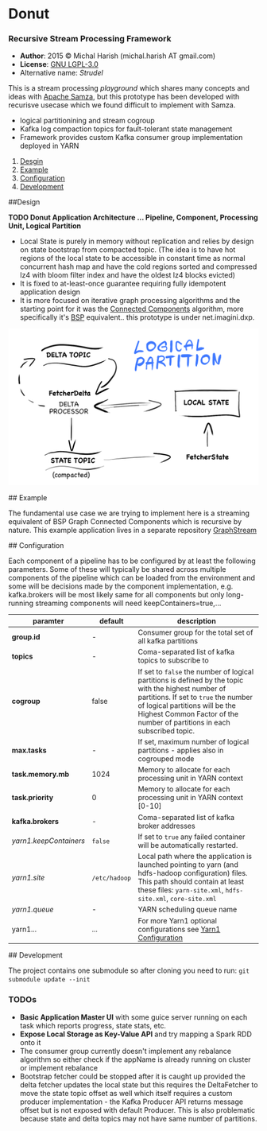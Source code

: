 # Donut
### Recursive Stream Processing Framework

- **Author**: 2015 © Michal Harish (michal.harish AT gmail.com) 
- **License**: [GNU LGPL-3.0](LICENSE) 
- Alternative name: *Strudel*

This is a stream processing *playground* which shares many concepts and ideas with [Apache Samza](http://samza.apache.org/), but this prototype has been developed with recurisve usecase which we found difficult to implement with Samza.

- logical partitionining and stream cogroup
- Kafka log compaction topics for fault-tolerant state management
- Framework provides custom Kafka consumer group implementation deployed in YARN



1. [Desgin](#design)
2. [Example](#example)
3. [Configuration](#configuration) 	
4. [Development](#development)

<a name="design">
##Design 
</a>

**TODO Donut Application Architecture ... Pipeline, Component, Processing Unit, Logical Partition**

- Local State is purely in memory without replication and relies by design on state bootstrap from compacted topic. (The idea is to have hot regions of the local state to be accessible in constant time as normal concurrent hash map and have the cold regions sorted and  compressed lz4 with bloom filter index and have the oldest lz4 blocks evicted)
- It is fixed to at-least-once guarantee requiring fully idempotent application design
- It is more focused on iterative graph processing algorithms and the starting point for it was the [Connected Components](https://en.wikipedia.org/wiki/Connected_component_(graph_theory)) algorithm, more specifically it's [BSP](https://en.wikipedia.org/wiki/Bulk_synchronous_parallel) equivalent.. this prototype is under net.imagini.dxp.

![](doc/Donut_LocalState.png)

<a name="example">
## Example 
</a>

The fundamental use case we are trying to implement here is a streaming equivalent of BSP Graph Connected Components which is recursive by nature.
This example application lives in a separate repository [GraphStream](https://github.com/michal-harish/graphstream)

<a name="configuration">
## Configuration
</a>

Each component of a pipeline has to be configured by at least the following parameters. Some of these will typically be shared across multiple components of the pipeline which can be loaded from the environment and some will be decisions made by the component implementation, e.g. kafka.brokers will be most likely same for all components but only long-running streaming components will need keepContainers=true,...

paramter                 | default       | description
-------------------------|---------------|------------------------------------------------------------------------------
**group.id**             | -             | Consumer group for the total set of all kafka partitions
**topics**               | -             | Coma-separated list of kafka topics to subscribe to
**cogroup**              | false         | If set to `false` the number of logical partitions is defined by the topic with the highest number of partitions. If set to `true` the number of logical partitions will be the Highest Common Factor of the number of partitions in each subscribed topic.  
**max.tasks**            | -             | If set, maximum number of logical partitions - applies also in cogrouped mode 
**task.memory.mb**       | 1024          | Memory to allocate for each processing unit in YARN context
**task.priority**        | 0             | Memory to allocate for each processing unit in YARN context [0-10]
**kafka.brokers**        | -             | Coma-separated list of kafka broker addresses 
*yarn1.keepContainers*   | `false`       | If set to `true` any failed container will be automatically restarted.
*yarn1.site*             | `/etc/hadoop` | Local path where the application is launched pointing to yarn (and hdfs-hadoop configuration) files. This path should contain at least these files: `yarn-site.xml`, `hdfs-site.xml`, `core-site.xml`
*yarn1.queue*            | -             | YARN scheduling queue name
yarn1...                 | ...           | For more Yarn1 optional configurations see [Yarn1 Configuration](https://github.com/michal-harish/yarn1#configuration)


<a name="development">
## Development
</a>

The project contains one submodule so after cloning you need to run: `git submodule update --init`

### TODOs

- **Basic Application Master UI** with some guice server running on each task which reports progress, state stats, etc.
- **Expose Local Storage as Key-Value API** and try mapping a Spark RDD onto it
- The consumer group currently doesn't implement any rebalance algorithm so either check if the appName is already running on cluster or implement rebalance 
- Bootstrap fetcher could be stopped after it is caught up provided the delta fetcher updates the local state but this requires the DeltaFetcher to move the state topic offset as well which itself requires a custom producer implementation - the Kafka Producer API returns message offset but is not exposed with default Producer. This is also problematic because state and delta topics may not have same number of partitions. 
